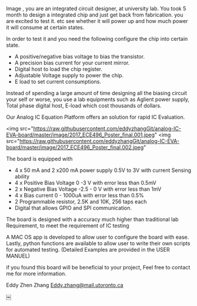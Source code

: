 Image , you are an integrated circuit designer, at university lab. You took 5 month to design a integrated chip and just get back from fabrication. you are excited to test it. etc  see  whether it will power up and how much power it will consume at certain states.

In order to test it and you need the following configure the chip into certain state.

 - A positive/negative bias voltage to bias the transistor. 
 - A precision bias current for your current mirror.
 - Digital host to load the chip register.
 - Adjustable Voltage supply to power the chip.
 - E load to set current consumptions.

Instead of spending a large amount of time designing all the biasing circuit your self 
or worse, you use a lab equipments such as Aglient power supply,  Total phase digital host, E-load which cost thousands of dollars.

Our Analog IC Equation Platform offers an solution for rapid IC Evaluation.


<img src="https://raw.githubusercontent.com/eddyzhangGit/analog-IC-EVA-board/master/image/2017_ECE496_Poster_final.001.jpeg" 
<img src="https://raw.githubusercontent.com/eddyzhangGit/analog-IC-EVA-board/master/image/2017_ECE496_Poster_final.002.jpeg" 

The board is equipped with 

- 4 x 50 mA and 2 x200 mA power supply 0.5V to 3V with current Sensing ability
- 4 x Positive Bias Voltage 0 -3 V with error less than 0.5mV
- 2 x Negative Bias Voltage -2.5 - 0 V with error less than 1mV
- 4 x Bias current 0 - 1000uA with error less than 0.5%
- 2 Programmable resistor, 2.5K and 10K, 256 taps each
- Digital that allows GPIO and SPI communication.

The board is designed with a accuracy much higher than traditional lab Requirement,  to meet the requirement of IC testing

A MAC OS app is developed to allow user to  configure the board with ease.
Lastly, python functions are available to allow user to write their own scripts for automated testing. 
(Detailed Examples are provided in the USER MANUEL)
 
if you found this board will be beneficial to your project, Feel free to contact me for more information.

Eddy Zhen Zhang
Eddy.zhang@mail.utoronto.ca




￼
